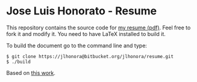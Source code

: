 Jose Luis Honorato - Resume
===========================
This repository contains the source code for [my resume (pdf)](https://bitbucket.org/jlhonora/resume/src). Feel free to fork it and modify it. You need to have LaTeX installed to build it.

To build the document go to the command line and type:

```
$ git clone https://jlhonora@bitbucket.org/jlhonora/resume.git
$ ./build
```

Based on [this work](http://github.com/mdwrigh2/resume).